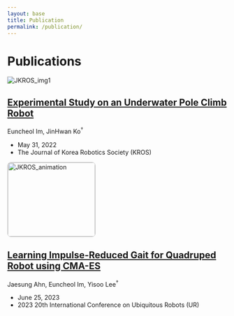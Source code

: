 ```yaml
---
layout: base
title: Publication
permalink: /publication/
---
```


# Publications

<!-- <div class="publication-item">
  <img src="{{ '/assets/img/Experimental/JKROS_img1.jpg' | relative_url }}" alt="JKROS_img1">
  <a href="{{ "/publication/paper1" | prepend: site.baseurl }}" style="text-decoration: none; color: inherit;">
    <h2>Experimental Study on an Underwater Pole Climb Robot for the Maintenance of Offshore Wind Turbine Substructures</h2>
  </a>
</div> -->

<div class="publication-list">
  <div class="publication-item">
    <div class="image-container">
      <img src="{{ '/assets/img/Experimental/JKROS_img1.jpg' | relative_url }}" alt="JKROS_img1">
    </div>
    <div class="text-container">
      <h2><a href="{{ "/publication/paper1" | prepend: site.baseurl }}">Experimental Study on an Underwater Pole Climb Robot</a></h2>
      <p>Euncheol Im, JinHwan Ko<sup>&dagger;</sup></p>
      <ul>
        <li><i class="fas fa-calendar-alt"></i> May 31, 2022</li>
        <li><i class="fas fa-tags"></i> The Journal of Korea Robotics Society (KROS)</li>
      </ul>
    </div>
  </div>
</div>

<div class="publication-list">
  <div class="publication-item">
    <div class="image-container">
      <img src="{{ '/assets/img/Learning/ur2023_title.gif' | relative_url }}" alt="JKROS_animation" style="width: 200px; height: 170px; border: 1px solid #ccc; border-radius: 8px;">
    </div>
    <div class="text-container">
      <h2><a href="{{ "/publication/paper2" | prepend: site.baseurl }}">Learning Impulse-Reduced Gait for Quadruped Robot using CMA-ES</a></h2>
      <p>Jaesung Ahn, Euncheol Im, Yisoo Lee<sup>&dagger;</sup></p>
      <ul>
        <li><i class="fas fa-calendar-alt"></i> June 25, 2023</li>
        <li><i class="fas fa-tags"></i> 2023 20th International Conference on Ubiquitous Robots (UR)</li>
      </ul>
    </div>
  </div>
</div>
